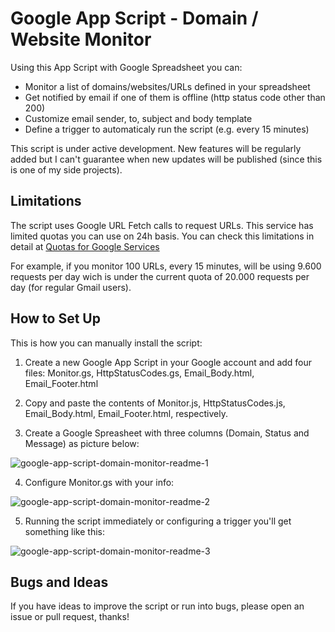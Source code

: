 # Google App Script - Domain / Website Monitor

Using this App Script with Google Spreadsheet you can:

* Monitor a list of domains/websites/URLs defined in your spreadsheet
* Get notified by email if one of them is offline (http status code other than 200)
* Customize email sender, to, subject and body template
* Define a trigger to automaticaly run the script (e.g. every 15 minutes)

This script is under active development. New features will be regularly added but I can't guarantee when new updates will be published (since this is one of my side projects).

## Limitations

The script uses Google URL Fetch calls to request URLs. This service has limited quotas you can use on 24h basis. You can check this limitations in detail at <a href="https://developers.google.com/apps-script/guides/services/quotas" target="_blank">Quotas for Google Services</a>

For example, if you monitor 100 URLs, every 15 minutes, will be using 9.600 requests per day wich is under the current quota of 20.000 requests per day (for regular Gmail users).

## How to Set Up

This is how you can manually install the script:

1) Create a new Google App Script in your Google account and add four files: Monitor.gs, HttpStatusCodes.gs, Email_Body.html, Email_Footer.html

2) Copy and paste the contents of Monitor.js, HttpStatusCodes.js, Email_Body.html, Email_Footer.html, respectively.

3) Create a Google Spreasheet with three columns (Domain, Status and Message) as picture below:

![google-app-script-domain-monitor-readme-1](https://user-images.githubusercontent.com/19185946/32801703-98ecdf4a-c95c-11e7-80a6-49e7e3806a4c.png)

4) Configure Monitor.gs with your info:

![google-app-script-domain-monitor-readme-2](https://user-images.githubusercontent.com/19185946/32801704-991aedc2-c95c-11e7-9198-072ae9adfe09.png)

5) Running the script immediately or configuring a trigger you'll get something like this:

![google-app-script-domain-monitor-readme-3](https://user-images.githubusercontent.com/19185946/32801706-9944ab1c-c95c-11e7-8e28-4e9023ddd719.png)

## Bugs and Ideas
If you have ideas to improve the script or run into bugs, please open an issue or pull request, thanks!

